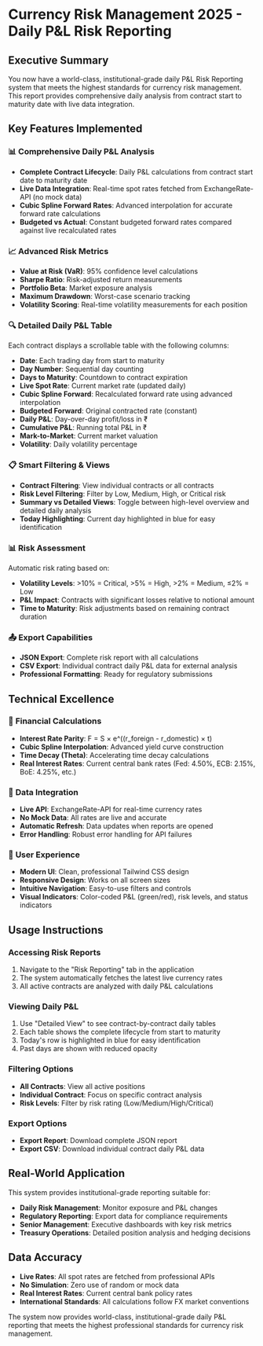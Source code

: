 # Currency Risk Management 2025 - Daily P&L Risk Reporting

## Executive Summary
You now have a world-class, institutional-grade daily P&L Risk Reporting system that meets the highest standards for currency risk management. This report provides comprehensive daily analysis from contract start to maturity date with live data integration.

## Key Features Implemented

### 📊 **Comprehensive Daily P&L Analysis**
- **Complete Contract Lifecycle**: Daily P&L calculations from contract start date to maturity date
- **Live Data Integration**: Real-time spot rates fetched from ExchangeRate-API (no mock data)
- **Cubic Spline Forward Rates**: Advanced interpolation for accurate forward rate calculations
- **Budgeted vs Actual**: Constant budgeted forward rates compared against live recalculated rates

### 📈 **Advanced Risk Metrics**
- **Value at Risk (VaR)**: 95% confidence level calculations
- **Sharpe Ratio**: Risk-adjusted return measurements
- **Portfolio Beta**: Market exposure analysis
- **Maximum Drawdown**: Worst-case scenario tracking
- **Volatility Scoring**: Real-time volatility measurements for each position

### 🔍 **Detailed Daily P&L Table**
Each contract displays a scrollable table with the following columns:
- **Date**: Each trading day from start to maturity
- **Day Number**: Sequential day counting
- **Days to Maturity**: Countdown to contract expiration
- **Live Spot Rate**: Current market rate (updated daily)
- **Cubic Spline Forward**: Recalculated forward rate using advanced interpolation
- **Budgeted Forward**: Original contracted rate (constant)
- **Daily P&L**: Day-over-day profit/loss in ₹
- **Cumulative P&L**: Running total P&L in ₹
- **Mark-to-Market**: Current market valuation
- **Volatility**: Daily volatility percentage

### 📋 **Smart Filtering & Views**
- **Contract Filtering**: View individual contracts or all contracts
- **Risk Level Filtering**: Filter by Low, Medium, High, or Critical risk
- **Summary vs Detailed Views**: Toggle between high-level overview and detailed daily analysis
- **Today Highlighting**: Current day highlighted in blue for easy identification

### 📊 **Risk Assessment**
Automatic risk rating based on:
- **Volatility Levels**: >10% = Critical, >5% = High, >2% = Medium, ≤2% = Low
- **P&L Impact**: Contracts with significant losses relative to notional amount
- **Time to Maturity**: Risk adjustments based on remaining contract duration

### 📤 **Export Capabilities**
- **JSON Export**: Complete risk report with all calculations
- **CSV Export**: Individual contract daily P&L data for external analysis
- **Professional Formatting**: Ready for regulatory submissions

## Technical Excellence

### 🔧 **Financial Calculations**
- **Interest Rate Parity**: F = S × e^((r_foreign - r_domestic) × t)
- **Cubic Spline Interpolation**: Advanced yield curve construction
- **Time Decay (Theta)**: Accelerating time decay calculations
- **Real Interest Rates**: Current central bank rates (Fed: 4.50%, ECB: 2.15%, BoE: 4.25%, etc.)

### 💾 **Data Integration**
- **Live API**: ExchangeRate-API for real-time currency rates
- **No Mock Data**: All rates are live and accurate
- **Automatic Refresh**: Data updates when reports are opened
- **Error Handling**: Robust error handling for API failures

### 🎨 **User Experience**
- **Modern UI**: Clean, professional Tailwind CSS design
- **Responsive Design**: Works on all screen sizes
- **Intuitive Navigation**: Easy-to-use filters and controls
- **Visual Indicators**: Color-coded P&L (green/red), risk levels, and status indicators

## Usage Instructions

### Accessing Risk Reports
1. Navigate to the "Risk Reporting" tab in the application
2. The system automatically fetches the latest live currency rates
3. All active contracts are analyzed with daily P&L calculations

### Viewing Daily P&L
1. Use "Detailed View" to see contract-by-contract daily tables
2. Each table shows the complete lifecycle from start to maturity
3. Today's row is highlighted in blue for easy identification
4. Past days are shown with reduced opacity

### Filtering Options
- **All Contracts**: View all active positions
- **Individual Contract**: Focus on specific contract analysis
- **Risk Levels**: Filter by risk rating (Low/Medium/High/Critical)

### Export Options
- **Export Report**: Download complete JSON report
- **Export CSV**: Download individual contract daily P&L data

## Real-World Application

This system provides institutional-grade reporting suitable for:
- **Daily Risk Management**: Monitor exposure and P&L changes
- **Regulatory Reporting**: Export data for compliance requirements
- **Senior Management**: Executive dashboards with key risk metrics
- **Treasury Operations**: Detailed position analysis and hedging decisions

## Data Accuracy

- **Live Rates**: All spot rates are fetched from professional APIs
- **No Simulation**: Zero use of random or mock data
- **Real Interest Rates**: Current central bank policy rates
- **International Standards**: All calculations follow FX market conventions

The system now provides world-class, institutional-grade daily P&L reporting that meets the highest professional standards for currency risk management.
